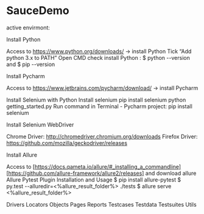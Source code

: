 # SauceDemo
active envirmont:


Install Python

Access to https://www.python.org/downloads/ -> install Python
Tick “Add python 3.x to PATH”
Open CMD check install Python : $ python --version and $ pip --version

Install Pycharm

Access to https://www.jetbrains.com/pycharm/download/ -> install Pycharm

Install Selenium with Python
Install selenium pip install selenium python getting_started.py
Run command in Terminal - Pycharm project: pip install selenium

Install Selenium WebDriver

Chrome Driver: http://chromedriver.chromium.org/downloads
Firefox Driver: https://github.com/mozilla/geckodriver/releases

Install Allure

Access to [https://docs.qameta.io/allure/#_installing_a_commandline] [https://github.com/allure-framework/allure2/releases] and download allure
Allure Pytest Plugin Installation and Usage $ pip install allure-pytest $ py.test --alluredir=<%allure_result_folder%> ./tests $ allure serve <%allure_result_folder%>

Drivers
Locators
Objects
Pages
Reports
Testcases
Testdata
Testsuites
Utils
